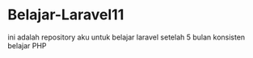 # Belajar-Laravel11
ini adalah repository aku untuk belajar laravel setelah 5 bulan konsisten belajar PHP
